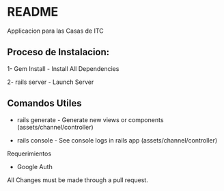 # README

Applicacion para las Casas de ITC

## Proceso de Instalacion:
1- Gem Install - Install All Dependencies

2- rails server - Launch Server 

## Comandos Utiles

- rails generate - Generate new views or components (assets/channel/controller)

- rails console - See console logs in rails app (assets/channel/controller)


Requerimientos
- Google Auth

All Changes must be made through a pull request.
